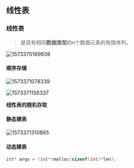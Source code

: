 ## 线性表

### 线性表

> 是具有相同**数据类型**的n个数据元素的有限序列。

![1573370169938](E:\docsify\docs\数据结构与算法\数据结构\images\1573370169938.png)

#### 顺序存储

![1573371078339](E:\docsify\docs\数据结构与算法\数据结构\images\1573371078339.png)



![1573371156337](E:\docsify\docs\数据结构与算法\数据结构\images\1573371156337.png)



**线性表的随机存取**

#### 静态建表

![1573371310865](E:\docsify\docs\数据结构与算法\数据结构\images\1573371310865.png)

#### 动态建表

```c++
int* args = (int*)malloc(sizeof(int)*len); 
```



